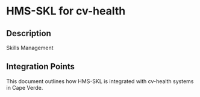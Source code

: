 # HMS-SKL for cv-health

## Description

Skills Management

## Integration Points

This document outlines how HMS-SKL is integrated with cv-health systems in Cape Verde.
